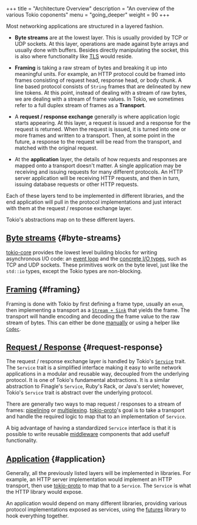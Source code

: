 +++
title = "Architecture Overview"
description = "An overview of the various Tokio coponents"
menu = "going_deeper"
weight = 90
+++

Most networking applications are structured in a layered fashion.

- **Byte streams** are at the lowest layer. This is usually provided by TCP or
  UDP sockets. At this layer, operations are made against byte arrays and
  usually done with buffers. Besides directly manipulating the socket, this is
  also where functionality like
  [TLS](https://en.wikipedia.org/wiki/Transport_Layer_Security) would reside.

* **Framing** is taking a raw stream of bytes and breaking it up into meaningful
  units. For example, an HTTP protocol could be framed into frames consisting of
  request head, response head, or body chunk. A line based protocol consists of
  `String` frames that are delineated by new line tokens. At this point, instead
  of dealing with a stream of raw bytes, we are dealing with a stream of frame
  values. In Tokio, we sometimes refer to a full duplex stream of frames as a
  **Transport**.

* A **request / response exchange** generally is where application logic starts
  appearing. At this layer, a request is issued and a response for the request
  is returned. When the request is issued, it is turned into one or more frames
  and written to a transport. Then, at some point in the future, a response to
  the request will be read from the transport, and matched with the original
  request.

* At the **application** layer, the details of how requests and responses are
  mapped onto a transport doesn't matter. A single application may be receiving
  and issuing requests for many different protocols. An HTTP server application
  will be receiving HTTP requests, and then in turn, issuing database requests
  or other HTTP requests.

Each of these layers tend to be implemented in different libraries, and the end
application will pull in the protocol implementations and just interact with
them at the request / response exchange layer.

Tokio's abstractions map on to these different layers.

## [Byte streams](#byte-streams) {#byte-streams}

[tokio-core](http://github.com/tokio-rs/tokio-core) provides the lowest level
building blocks for writing asynchronous I/O code: an [event loop](/docs/getting-started/reactor/) and the [concrete I/O types](/docs/getting-started/core/#concrete-io), such as TCP and UDP sockets. These primitives work on the byte level, just like the `std::io` types, except the Tokio types are non-blocking.

## [Framing](#framing) {#framing}

Framing is done with Tokio by first defining a frame type, usually an `enum`,
then implementing a  transport as a [`Stream + Sink`](/docs/getting-started/streams-and-sinks)
that yields the frame. The transport will handle encoding and decoding the frame
value to the raw stream of bytes. This can either be done [manually](TODO) or
using a helper like [`Codec`](/docs/getting-started/core/#io-codecs).

## [Request / Response](#request-response) {#request-response}

The request / response exchange layer is handled by Tokio's [`Service`](TODO)
trait. The `Service` trait is a simplified interface making it easy to write
network applications in a modular and reusable way, decoupled from the
underlying protocol. It is one of Tokio's fundamental abstractions. It is a
similar abstraction to Finagle's `Service`, Ruby's Rack, or Java's servlet;
however, Tokio's `Service` trait is abstract over the underlying protocol.

There are generally two ways to map request / responses to a stream of frames:
[pipelining](TODO) or [multiplexing](TODO). [tokio-proto](TODO)'s goal is to
take a transport and handle the required logic to map that to an implementation
of `Service`.

A big advantage of having a standardized `Service` interface is that it is
possible to write reusable [middleware](TODO) components that add usefulf
functionality.

## [Application](#application) {#application}

Generally, all the previously listed layers will be implemented in libraries.
For example, an HTTP server implementation would implement an HTTP transport,
then use [tokio-proto](TODO) to map that to a `Service`. The `Service` is what
the HTTP library would expose.

An application would depend on many different libraries, providing various
protocol implementations exposed as services, using the [futures](TODO) library
to hook everything together.
